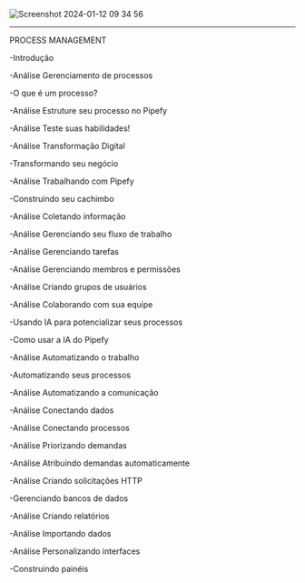 ![Screenshot 2024-01-12 09 34 56](https://github.com/alinemello29/pipefy/assets/109696840/ca9363c1-c22e-4852-a308-44ab7df413e9)


-----------------------------------------------
PROCESS MANAGEMENT




-Introdução

-Análise Gerenciamento de processos

-O que é um processo?

-Análise Estruture seu processo no Pipefy

-Análise Teste suas habilidades!

-Análise Transformação Digital

-Transformando seu negócio

-Análise Trabalhando com Pipefy

-Construindo seu cachimbo

-Análise Coletando informação

-Análise Gerenciando seu fluxo de trabalho

-Análise Gerenciando tarefas

-Análise Gerenciando membros e permissões

-Análise Criando grupos de usuários

-Análise Colaborando com sua equipe

-Usando IA para potencializar seus processos

-Como usar a IA do Pipefy

-Análise Automatizando o trabalho

-Automatizando seus processos

-Análise Automatizando a comunicação

-Análise Conectando dados

-Análise Conectando processos

-Análise Priorizando demandas

-Análise Atribuindo demandas automaticamente

-Análise Criando solicitações HTTP

-Gerenciando bancos de dados

-Análise Criando relatórios


-Análise Importando dados

-Análise Personalizando interfaces

-Construindo painéis


